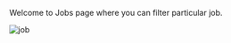 Welcome to Jobs page where you can filter particular job. 

![job](https://user-images.githubusercontent.com/80092914/203041655-42ed463a-4441-4396-a362-0d48122a8870.png)
